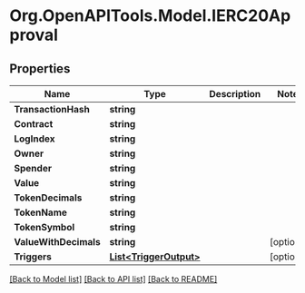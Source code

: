 # Org.OpenAPITools.Model.IERC20Approval

## Properties

Name | Type | Description | Notes
------------ | ------------- | ------------- | -------------
**TransactionHash** | **string** |  | 
**Contract** | **string** |  | 
**LogIndex** | **string** |  | 
**Owner** | **string** |  | 
**Spender** | **string** |  | 
**Value** | **string** |  | 
**TokenDecimals** | **string** |  | 
**TokenName** | **string** |  | 
**TokenSymbol** | **string** |  | 
**ValueWithDecimals** | **string** |  | [optional] 
**Triggers** | [**List&lt;TriggerOutput&gt;**](TriggerOutput.md) |  | [optional] 

[[Back to Model list]](../README.md#documentation-for-models) [[Back to API list]](../README.md#documentation-for-api-endpoints) [[Back to README]](../README.md)

